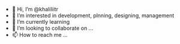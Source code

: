 - 👋 Hi, I’m @khaliliitr
- 👀 I’m interested in development, plnning, designing, management
- 🌱 I’m currently learning 
- 💞️ I’m looking to collaborate on ...
- 📫 How to reach me ...

<!---
khaliliitr/khaliliitr is a ✨ special ✨ repository because its `README.md` (this file) appears on your GitHub profile.
You can click the Preview link to take a look at your changes.
--->
